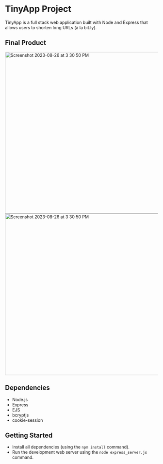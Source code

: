 # TinyApp Project

TinyApp is a full stack web application built with Node and Express that allows users to shorten long URLs (à la bit.ly).

## Final Product

<img width="532" alt="Screenshot 2023-08-26 at 3 30 50 PM" src="https://github.com/lma2023/tinyapp/assets/132856322/163d8ecf-4c82-457d-9fc3-c489a38f69b9">

<img width="532" alt="Screenshot 2023-08-26 at 3 30 50 PM" src="https://github.com/lma2023/tinyapp/assets/132856322/039f2332-b98b-46fc-ab65-fcacb5deed2f">


## Dependencies

- Node.js
- Express
- EJS
- bcryptjs
- cookie-session

## Getting Started

- Install all dependencies (using the `npm install` command).
- Run the development web server using the `node express_server.js` command.



